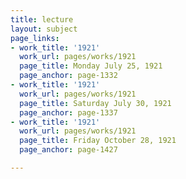 ```yaml
---
title: lecture
layout: subject
page_links:
- work_title: '1921'
  work_url: pages/works/1921
  page_title: Monday July 25, 1921
  page_anchor: page-1332
- work_title: '1921'
  work_url: pages/works/1921
  page_title: Saturday July 30, 1921
  page_anchor: page-1337
- work_title: '1921'
  work_url: pages/works/1921
  page_title: Friday October 28, 1921
  page_anchor: page-1427

---
```

